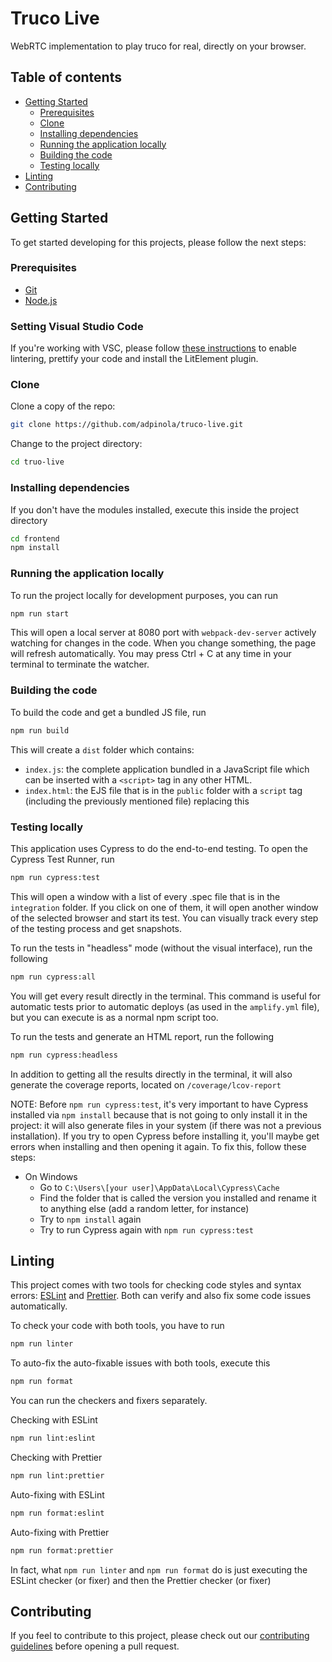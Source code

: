 # Truco Live

WebRTC implementation to play truco for real, directly on your browser.

## Table of contents

- [Getting Started](#getting-started)
  - [Prerequisites](#prerequisites)
  - [Clone](#clone)
  - [Installing dependencies](#installing-dependencies)
  - [Running the application locally](#running-the-application-locally)
  - [Building the code](#building-the-code)
  - [Testing locally](#testing-locally)
- [Linting](#linting)
- [Contributing](#contributing)

## Getting Started

To get started developing for this projects, please follow the next steps:

### Prerequisites

- [Git](https://git-scm.com/)
- [Node.js](https://nodejs.org/en/)

### Setting Visual Studio Code

If you're working with VSC, please follow [these instructions](https://open-wc.org/developing/ide.html#visual-studio-code) to enable lintering, prettify your code and install the LitElement plugin.

### Clone

Clone a copy of the repo:

```bash
git clone https://github.com/adpinola/truco-live.git
```

Change to the project directory:

```bash
cd truo-live
```

### Installing dependencies

If you don't have the modules installed, execute this inside the project directory

```bash
cd frontend
npm install
```

### Running the application locally

To run the project locally for development purposes, you can run

```bash
npm run start
```

This will open a local server at 8080 port with `webpack-dev-server` actively watching for changes in the code. When you change something, the page will refresh automatically. You may press Ctrl + C at any time in your terminal to terminate the watcher.

### Building the code

To build the code and get a bundled JS file, run

```bash
npm run build
```

This will create a `dist` folder which contains:

- `index.js`: the complete application bundled in a JavaScript file which can be inserted with a `<script>` tag in any other HTML.
- `index.html`: the EJS file that is in the `public` folder with a `script` tag (including the previously mentioned file) replacing this

### Testing locally

This application uses Cypress to do the end-to-end testing. To open the Cypress Test Runner, run

```bash
npm run cypress:test
```

This will open a window with a list of every .spec file that is in the `integration` folder. If you click on one of them, it will open another window of the selected browser and start its test. You can visually track every step of the testing process and get snapshots.

To run the tests in "headless" mode (without the visual interface), run the following

```bash
npm run cypress:all
```

You will get every result directly in the terminal. This command is useful for automatic tests prior to automatic deploys (as used in the `amplify.yml` file), but you can execute is as a normal npm script too.

To run the tests and generate an HTML report, run the following

```bash
npm run cypress:headless
```

In addition to getting all the results directly in the terminal, it will also generate the coverage reports, located on `/coverage/lcov-report`


NOTE: Before `npm run cypress:test`, it's very important to have Cypress installed via `npm install` because that is not going to only install it in the project: it will also generate files in your system (if there was not a previous installation). If you try to open Cypress before installing it, you'll maybe get errors when installing and then opening it again. To fix this, follow these steps:

- On Windows
  - Go to `C:\Users\[your user]\AppData\Local\Cypress\Cache`
  - Find the folder that is called the version you installed and rename it to anything else (add a random letter, for instance)
  - Try to `npm install` again
  - Try to run Cypress again with `npm run cypress:test`

## Linting

This project comes with two tools for checking code styles and syntax errors: [ESLint](https://eslint.org/) and [Prettier](https://prettier.io/). Both can verify and also fix some code issues automatically.

To check your code with both tools, you have to run

```bash
npm run linter
```

To auto-fix the auto-fixable issues with both tools, execute this

```bash
npm run format
```
You can run the checkers and fixers separately.

Checking with ESLint

```bash
npm run lint:eslint
```

Checking with Prettier

```bash
npm run lint:prettier
```

Auto-fixing with ESLint

```bash
npm run format:eslint
```

Auto-fixing with Prettier

```bash
npm run format:prettier
```

In fact, what `npm run linter` and `npm run format` do is just executing the ESLint checker (or fixer) and then the Prettier checker (or fixer)

## Contributing

If you feel to contribute to this project, please check out our [contributing guidelines](./CONTRIBUTING.md) before opening a pull request.

